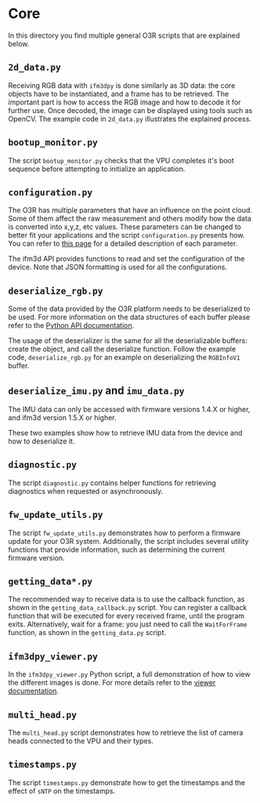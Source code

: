 # Core
In this directory you find multiple general O3R scripts that are explained below.

## `2d_data.py`
Receiving RGB data with `ifm3dpy` is done similarly as 3D data: the core objects have to be instantiated, and a frame has to be retrieved. 
The important part is how to access the RGB image and how to decode it for further use.
Once decoded, the image can be displayed using tools such as OpenCV. The example code in `2d_data.py` illustrates the explained process.


## `bootup_monitor.py`
The script `bootup_monitor.py` checks that the VPU completes it's boot sequence before attempting to initialize an application.

## `configuration.py`

The O3R has multiple parameters that have an influence on the point cloud. Some of them affect the raw measurement and others modify how the data is converted into x,y,z, etc values. These parameters can be changed to better fit your applications and the script `configuration.py` presents how. You can refer to [this page](https://ifm3d.com/latest/Technology/3D/index_3d.html) for a detailed description of each parameter.

The ifm3d API provides functions to read and set the configuration of the device. Note that JSON formatting is used for all the configurations.

## `deserialize_rgb.py`

Some of the data provided by the O3R platform needs to be deserialized to be used. 
For more information on the data structures of each buffer please refer to the [Python API documentation](https://api.ifm3d.com/latest/_autosummary/ifm3dpy.deserialize.html).

The usage of the deserializer is the same for all the deserializable buffers: create the object, and call the deserialize function. Follow the example code, `deserialize_rgb.py` for an example on deserializing the `RGBInfoV1` buffer.

## `deserialize_imu.py` and `imu_data.py`

The IMU data can only be accessed with firmware versions 1.4.X or higher, and ifm3d version 1.5.X or higher.

These two examples show how to retrieve IMU data from the device and how to deserialize it.

## `diagnostic.py`
The script `diagnostic.py` contains helper functions for retrieving diagnostics when requested or asynchronously.

## `fw_update_utils.py`

The script `fw_update_utils.py` demonstrates how to perform a firmware update for your O3R system. Additionally, the script includes several utility functions that provide information, such as determining the current firmware version.

## `getting_data*.py`

The recommended way to receive data is to use the callback function, as shown in the `getting_data_callback.py` script. You can register a callback function that will be executed for every received frame, until the program exits. Alternatively, wait for a frame: you just need to call the `WaitForFrame` function, as shown in the `getting_data.py` script. 

## `ifm3dpy_viewer.py`
In the `ifm3dpy_viewer.py` Python script, a full demonstration of how to view the different images is done. For more details refer to the [viewer documentation](viewer.md).

## `multi_head.py`
The `multi_head.py` script demonstrates how to retrieve the list of camera heads connected to the VPU and their types. 

## `timestamps.py`

The script `timestamps.py` demonstrate how to get the timestamps and the effect of `sNTP` on the timestamps.
